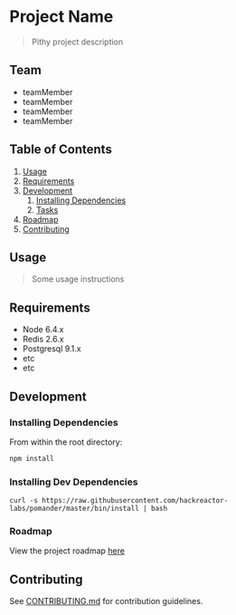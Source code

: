 # Project Name

> Pithy project description

## Team

  - teamMember
  - teamMember
  - teamMember
  - teamMember

## Table of Contents

1. [Usage](#Usage)
1. [Requirements](#requirements)
1. [Development](#development)
    1. [Installing Dependencies](#installing-dependencies)
    1. [Tasks](#tasks)
1. [Roadmap](#roadmap)
1. [Contributing](#contributing)

## Usage

> Some usage instructions

## Requirements

- Node 6.4.x
- Redis 2.6.x
- Postgresql 9.1.x
- etc
- etc

## Development

### Installing Dependencies

From within the root directory:

```sh
npm install
```

### Installing Dev Dependencies
```
curl -s https://raw.githubusercontent.com/hackreactor-labs/pomander/master/bin/install | bash
```

### Roadmap

View the project roadmap [here](LINK_TO_DOC)


## Contributing

See [CONTRIBUTING.md](CONTRIBUTING.md) for contribution guidelines.
